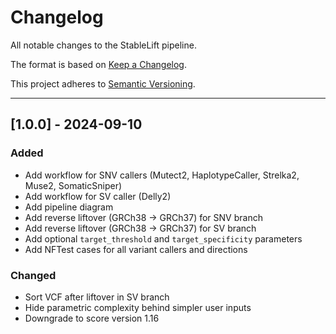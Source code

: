 # Changelog
All notable changes to the StableLift pipeline.

The format is based on [Keep a Changelog](https://keepachangelog.com/en/1.0.0/).

This project adheres to [Semantic Versioning](https://semver.org/spec/v2.0.0.html).

---

## [1.0.0] - 2024-09-10

### Added

- Add workflow for SNV callers (Mutect2, HaplotypeCaller, Strelka2, Muse2, SomaticSniper)
- Add workflow for SV caller (Delly2)
- Add pipeline diagram
- Add reverse liftover (GRCh38 -> GRCh37) for SNV branch
- Add reverse liftover (GRCh38 -> GRCh37) for SV branch
- Add optional `target_threshold` and `target_specificity` parameters
- Add NFTest cases for all variant callers and directions

### Changed

- Sort VCF after liftover in SV branch
- Hide parametric complexity behind simpler user inputs
- Downgrade to score version 1.16
